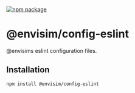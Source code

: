 [![npm package](https://img.shields.io/npm/v/@envisim/config-eslint?label=%40envisim%2Fconfig-eslint)](https://npmjs.com/package/@envisim/config-eslint)

# @envisim/config-eslint

@envisims eslint configuration files.

## Installation

```bash
npm install @envisim/config-eslint
```

